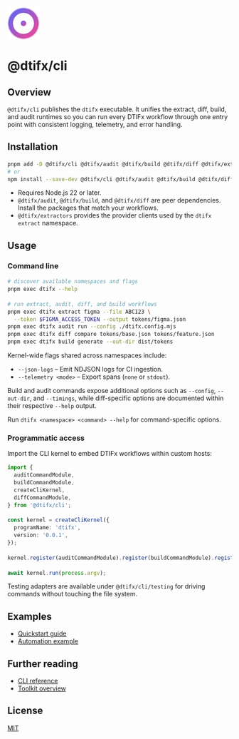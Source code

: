 <!-- markdownlint-disable MD041 -->
<!-- markdownlint-disable MD033 -->
<div align="left">
  <a href="https://dtifx.lapidist.net/cli/" target="_blank" rel="noopener">
    <img src="logo.svg" alt="DTIFx CLI logomark" width="72" height="72" />
  </a>
</div>
<h1>@dtifx/cli</h1>
<!-- markdownlint-enable MD033 -->
<!-- markdownlint-enable MD041 -->

## Overview

`@dtifx/cli` publishes the `dtifx` executable. It unifies the extract, diff, build, and audit
runtimes so you can run every DTIFx workflow through one entry point with consistent logging,
telemetry, and error handling.

## Installation

```bash
pnpm add -D @dtifx/cli @dtifx/audit @dtifx/build @dtifx/diff @dtifx/extractors
# or
npm install --save-dev @dtifx/cli @dtifx/audit @dtifx/build @dtifx/diff @dtifx/extractors
```

- Requires Node.js 22 or later.
- `@dtifx/audit`, `@dtifx/build`, and `@dtifx/diff` are peer dependencies. Install the packages that
  match your workflows.
- `@dtifx/extractors` provides the provider clients used by the `dtifx extract` namespace.

## Usage

### Command line

```bash
# discover available namespaces and flags
pnpm exec dtifx --help

# run extract, audit, diff, and build workflows
pnpm exec dtifx extract figma --file ABC123 \
  --token $FIGMA_ACCESS_TOKEN --output tokens/figma.json
pnpm exec dtifx audit run --config ./dtifx.config.mjs
pnpm exec dtifx diff compare tokens/base.json tokens/feature.json
pnpm exec dtifx build generate --out-dir dist/tokens
```

Kernel-wide flags shared across namespaces include:

- `--json-logs` – Emit NDJSON logs for CI ingestion.
- `--telemetry <mode>` – Export spans (`none` or `stdout`).

Build and audit commands expose additional options such as `--config`, `--out-dir`, and `--timings`,
while diff-specific options are documented within their respective `--help` output.

Run `dtifx <namespace> <command> --help` for command-specific options.

### Programmatic access

Import the CLI kernel to embed DTIFx workflows within custom hosts:

```ts
import {
  auditCommandModule,
  buildCommandModule,
  createCliKernel,
  diffCommandModule,
} from '@dtifx/cli';

const kernel = createCliKernel({
  programName: 'dtifx',
  version: '0.0.1',
});

kernel.register(auditCommandModule).register(buildCommandModule).register(diffCommandModule);

await kernel.run(process.argv);
```

Testing adapters are available under `@dtifx/cli/testing` for driving commands without touching the
file system.

## Examples

- [Quickstart guide](../../docs/guides/getting-started.md)
- [Automation example](../../docs/examples/automation.md)

## Further reading

- [CLI reference](https://dtifx.lapidist.net/reference/cli)
- [Toolkit overview](https://dtifx.lapidist.net/overview/)

## License

[MIT](LICENSE)
